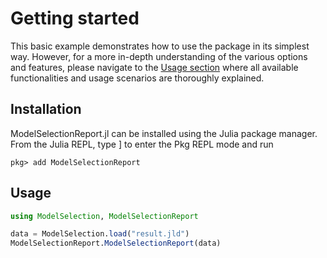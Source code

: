 # Getting started

This basic example demonstrates how to use the package in its simplest way. However, for a more in-depth understanding of the various options and features, please navigate to the [Usage section](usage.md) where all available functionalities and usage scenarios are thoroughly explained.

## Installation

ModelSelectionReport.jl can be installed using the Julia package manager. From the Julia REPL, type ] to enter the Pkg REPL mode and run

```
pkg> add ModelSelectionReport
```

## Usage

```julia
using ModelSelection, ModelSelectionReport

data = ModelSelection.load("result.jld")
ModelSelectionReport.ModelSelectionReport(data)
```
